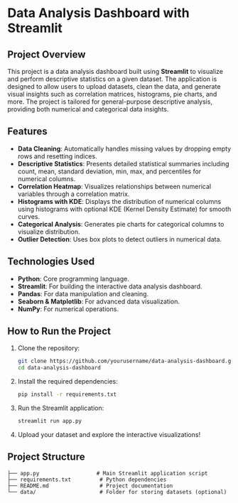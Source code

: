 # Data Analysis Dashboard with Streamlit

## Project Overview
This project is a data analysis dashboard built using **Streamlit** to visualize and perform descriptive statistics on a given dataset. The application is designed to allow users to upload datasets, clean the data, and generate visual insights such as correlation matrices, histograms, pie charts, and more. The project is tailored for general-purpose descriptive analysis, providing both numerical and categorical data insights.

## Features
- **Data Cleaning**: Automatically handles missing values by dropping empty rows and resetting indices.
- **Descriptive Statistics**: Presents detailed statistical summaries including count, mean, standard deviation, min, max, and percentiles for numerical columns.
- **Correlation Heatmap**: Visualizes relationships between numerical variables through a correlation matrix.
- **Histograms with KDE**: Displays the distribution of numerical columns using histograms with optional KDE (Kernel Density Estimate) for smooth curves.
- **Categorical Analysis**: Generates pie charts for categorical columns to visualize distribution.
- **Outlier Detection**: Uses box plots to detect outliers in numerical data.

## Technologies Used
- **Python**: Core programming language.
- **Streamlit**: For building the interactive data analysis dashboard.
- **Pandas**: For data manipulation and cleaning.
- **Seaborn & Matplotlib**: For advanced data visualization.
- **NumPy**: For numerical operations.

## How to Run the Project
1. Clone the repository:
   ```bash
   git clone https://github.com/yourusername/data-analysis-dashboard.git
   cd data-analysis-dashboard
   ```

2. Install the required dependencies:
   ```bash
   pip install -r requirements.txt
   ```

3. Run the Streamlit application:
   ```bash
   streamlit run app.py
   ```

4. Upload your dataset and explore the interactive visualizations!

## Project Structure
```
├── app.py                  # Main Streamlit application script
├── requirements.txt         # Python dependencies
├── README.md                # Project documentation
└── data/                    # Folder for storing datasets (optional)
```
